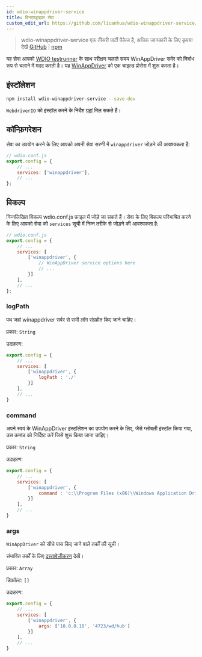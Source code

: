 ```yaml
---
id: wdio-winappdriver-service
title: विनएपड्राइवर सेवा
custom_edit_url: https://github.com/licanhua/wdio-winappdriver-service/edit/main/README.md
---
```



> wdio-winappdriver-service एक तीसरी पार्टी पैकेज है, अधिक जानकारी के लिए कृपया देखें [GitHub](https://github.com/licanhua/wdio-winappdriver-service) | [npm](https://www.npmjs.com/package/wdio-winappdriver-service)

यह सेवा आपको [WDIO testrunner](https://webdriver.io/guide/testrunner/gettingstarted.html) के साथ परीक्षण चलाते समय WinAppDriver सर्वर को निर्बाध रूप से चलाने में मदद करती है। यह [WinAppDriver](https://github.com/Microsoft/WinAppDriver) को एक चाइल्ड प्रोसेस में शुरू करता है।

## इंस्टॉलेशन

```bash
npm install wdio-winappdriver-service --save-dev
```

`WebdriverIO` को इंस्टॉल करने के निर्देश [यहां](https://webdriver.io/docs/gettingstarted.html) मिल सकते हैं।

## कॉन्फ़िगरेशन

सेवा का उपयोग करने के लिए आपको अपनी सेवा सरणी में `winappdriver` जोड़ने की आवश्यकता है:

```js
// wdio.conf.js
export.config = {
    // ...
    services: ['winappdriver'],
    // ...
};
```

## विकल्प

निम्नलिखित विकल्प wdio.conf.js फ़ाइल में जोड़े जा सकते हैं। सेवा के लिए विकल्प परिभाषित करने के लिए आपको सेवा को `services` सूची में निम्न तरीके से जोड़ने की आवश्यकता है:

```js
// wdio.conf.js
export.config = {
    // ...
    services: [
        ['winappdriver', {
            // WinAppDriver service options here
            // ...
        }]
    ],
    // ...
};
```

### logPath

पथ जहां winappdriver सर्वर से सभी लॉग संग्रहीत किए जाने चाहिए।

प्रकार: `String`

उदाहरण:

```js
export.config = {
    // ...
    services: [
        ['winappdriver', {
            logPath : './'
        }]
    ],
    // ...
}
```

### command

अपने स्वयं के WinAppDriver इंस्टॉलेशन का उपयोग करने के लिए, जैसे ग्लोबली इंस्टॉल किया गया, उस कमांड को निर्दिष्ट करें जिसे शुरू किया जाना चाहिए।

प्रकार: `String`

उदाहरण:

```js
export.config = {
    // ...
    services: [
        ['winappdriver', {
            command : 'c:\\Program Files (x86)\\Windows Application Driver\\WinAppDriver.exe'
        }]
    ],
    // ...
}
```

### args

`WinAppDriver` को सीधे पास किए जाने वाले तर्कों की सूची।

संभावित तर्कों के लिए [दस्तावेज़ीकरण](https://github.com/Microsoft/WinAppDriver) देखें।

प्रकार: `Array`

डिफ़ॉल्ट: `[]`

उदाहरण:

```js
export.config = {
    // ...
    services: [
        ['winappdriver', {
            args: ['10.0.0.10', '4723/wd/hub']
        }]
    ],
    // ...
}
```
